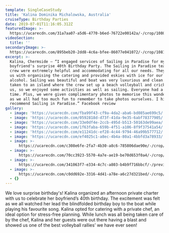 ```yaml
---
template: SingleCaseStudy
title: 'Kalina Dominika Michalowska, Australia'
cruiseType: Birthday Parties
date: 2019-07-01T11:16:05.312Z
featuredImage: >-
  https://ucarecdn.com/31a7aa07-a5d6-4770-b6ed-76722e00142a/-/crop/1080x1057/0,0/-/preview/
videoSection:
  title: ''
secondaryImage: >-
  https://ucarecdn.com/895beb20-2dd8-4c6a-bfee-86077e041072/-/crop/1081x1080/183,0/-/preview/
excerpt: >-
  Kalina, Chermside – “I engaged services of Sailing in Paradise for my
  boyfriend's surprise 40th Birthday Party. The Sailing in Paradise team and
  crew were extremely helpful and accommodating for all our needs. They assisted
  us with organising the catering and provided eskies with ice for our own
  alcohol. Sailing was beautiful and boat was very luxurious and clean. We were
  taken to an island where the crew set up a beach volleyball and cricket for
  us, so we enjoyed some activities as well as sailing. Everyone had a fantastic
  time. Plus, we were given complimentary photos to memorise this wonderful day,
  as we all had too much fun to remember to take photos ourselves. I highly
  recommend Sailing in Paradise.” Facebook review
gallery:
  - image: 'https://ucarecdn.com/fba99f43-cf9a-4da2-aba6-bd085ae699c5/'
  - image: 'https://ucarecdn.com/0592818d-d73f-41da-9e35-6abf78377905/'
  - image: 'https://ucarecdn.com/33e0df4e-2ccb-495d-b513-50163de99aea/'
  - image: 'https://ucarecdn.com/1f63faba-659b-4f51-a106-8f9f37541a54/'
  - image: 'https://ucarecdn.com/e11241dc-ef28-4c44-9794-46a99b577712/'
  - image: 'https://ucarecdn.com/ef4025c1-a8ec-4b4a-80a1-4bbfd3a78933/'
  - image: >-
      https://ucarecdn.com/c308e6fe-2fa7-4b30-a8c6-785806dae90e/-/crop/1080x1062/0,558/-/preview/
  - image: >-
      https://ucarecdn.com/70cc3923-5570-4a7e-ae19-be70d653f0a4/-/crop/1049x902/0,285/-/preview/
  - image: >-
      https://ucarecdn.com/341063f7-e334-4c7c-a803-b4b9f716bbcf/-/preview/-/enhance/68/
  - image: >-
      https://ucarecdn.com/c0dd692e-3316-4d41-a78e-a6c27d321bed/-/crop/1021x1162/0,164/-/preview/
  - {}
---
```

We love surprise birthday's! Kalina organized an afternoon private charter with us to celebrate her boyfriend’s 40th birthday. The excitement was felt as we all watched her lead the blindfolded birthday boy to the boat while playing his favourite song. Kalina opted for catering with a private chef, an ideal option for stress-free planning. While lunch was all being taken care of by the chef, Kalina and her guests were out there having a blast and showed us one of the best volleyball rallies’ we have ever seen!
